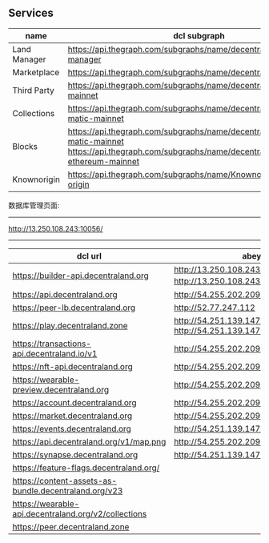 ## Services


|name | dcl subgraph | abey subgraph |  Description |
|--------|---------|------------| ------------|
| Land Manager | https://api.thegraph.com/subgraphs/name/decentraland/land-manager| https://graph.abey.link/subgraphs/name/abeyworld/land-manager/graphql| | |
| Marketplace | https://api.thegraph.com/subgraphs/name/decentraland/marketplace | https://graph.abey.link/subgraphs/name/abeyworld/marketplace |  |  |
| Third Party | https://api.thegraph.com/subgraphs/name/decentraland/tpr-matic-mainnet | https://graph.abey.link/subgraphs/name/abeyworld/tpr-mainnet| | |
| Collections | https://api.thegraph.com/subgraphs/name/decentraland/collections-matic-mainnet |https://graph.abey.link/subgraphs/name/abeyworld/collections-mainnet/graphql | | |
| Blocks | https://api.thegraph.com/subgraphs/name/decentraland/blocks-matic-mainnet https://api.thegraph.com/subgraphs/name/decentraland/blocks-ethereum-mainnet |https://graph.abey.link/subgraphs/name/blocks | | |
| Knownorigin | https://api.thegraph.com/subgraphs/name/Knownorigin/known-origin | | | |


数据库管理页面:

--------------------------------------------------------------

http://13.250.108.243:10056/

--------------------------------------------------------------



|dcl url | abey url | github |  Description |
|--------|---------|------------| ------------|
| https://builder-api.decentraland.org | http://13.250.108.243:10050/v1 http://13.250.108.243:10051/   前端| | | |
| https://api.decentraland.org | http://54.255.202.209:10010 | | | |
| https://peer-lb.decentraland.org | http://52.77.247.112 | | | |
| https://play.decentraland.zone | http://54.251.139.147:10020/ http://54.251.139.147:8080/ kernel | | | |
| https://transactions-api.decentraland.io/v1 | http://54.255.202.209:10011 | | | |
| https://nft-api.decentraland.org | http://54.255.202.209:10012 | https://github.com/decentraland/nft-server | | |
| https://wearable-preview.decentraland.org  | http://54.255.202.209:10013 | https://github.com/decentraland/wearable-preview | | |
| https://account.decentraland.org  | http://54.255.202.209:10020 | | | |
| https://market.decentraland.org  | http://54.255.202.209:10021 | | | |
| https://events.decentraland.org  | http://54.251.139.147:10030 | | | |
| https://api.decentraland.org/v1/map.png  | http://54.255.202.209:10010/v1/map.png | | | |
| https://synapse.decentraland.org  | http://54.251.139.147:10040/_matrix/static | | | |
| https://feature-flags.decentraland.org/  |  | | | |
| https://content-assets-as-bundle.decentraland.org/v23  |  | | | |
| https://wearable-api.decentraland.org/v2/collections  |  | | | |
| https://peer.decentraland.zone  |  | | | |






